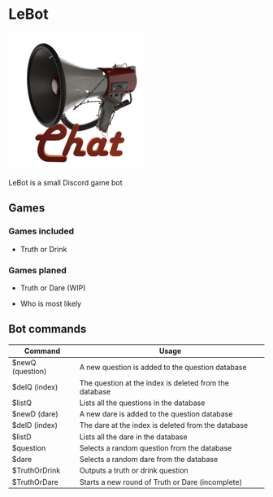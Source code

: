 # LeBot
![LeBot Logo](https://github.com/RaffaelSchaefer/LeBot/blob/master/Icons/Chat_small.png?raw=true)

LeBot is a small Discord game bot

## Games

### Games included

- Truth or Drink

### Games planed

- Truth or Dare (WIP)

- Who is most likely

## Bot commands

|Command|Usage|
|--|--|
| $newQ (question) | A new question is added to the question database |
| $delQ (index) | The question at the index is deleted from the database |
| $listQ | Lists all the questions in the database |
| $newD (dare) | A new dare is added to the question database |
| $delD (index) | The dare at the index is deleted from the database |
| $listD | Lists all the dare in the database |
| $question | Selects a random question from the database |
| $dare | Selects a random dare from the database |
| $TruthOrDrink | Outputs a truth or drink question |
| $TruthOrDare | Starts a new round of Truth or Dare (incomplete) |